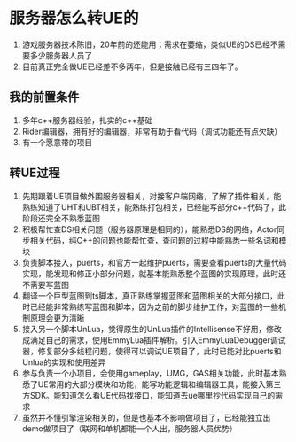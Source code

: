 # 服务器怎么转UE的

1) 游戏服务器技术陈旧，20年前的还能用；需求在萎缩，类似UE的DS已经不需要多少服务器人员了
2) 目前真正完全做UE已经差不多两年，但是接触已经有三四年了。
 
## 我的前置条件
1. 多年c++服务器经验，扎实的c++基础
2. Rider编辑器，拥有好的编辑器，非常有助于看代码（调试功能还有点欠缺）
3. 有一个愿意带的项目

## 转UE过程
1. 先期跟着UE项目做外围服务器相关，对接客户端网络，了解了插件相关，能熟练知道了UHT和UBT相关，能熟练打包相关，已经能写部分c++代码了，此阶段还完全不熟悉蓝图
2. 积极帮忙查DS相关问题（服务器原理是相同的），能熟悉DS的网络，Actor同步相关代码，纯C++的问题也能帮忙查，查问题的过程中能熟悉一些名词和模块
3. 负责脚本接入，puerts，和官方一起维护puerts，需要查看puerts的大量代码实现，能发现和修正小部分问题，就基本能熟悉整个蓝图的实现原理，此时还不需要写蓝图
4. 翻译一个巨型蓝图到ts脚本，真正熟练掌握蓝图和蓝图相关的大部分接口，此时已经能非常熟练写蓝图和脚本，因为之前的脚步维护工作，对蓝图的一些机制原理会更为清晰
5. 接入另一个脚本UnLua，觉得原生的UnLua插件的Intellisense不好用，修改成满足自己的需求，使用EmmyLua插件解析。引入EmmyLuaDebugger调试器，修复部分多线程问题，使得可以调试UE项目了，此时已能对比puerts和Unlua的实现和使用差异
6. 参与负责一个小项目，会使用gameplay，UMG，GAS相关功能，此时基本熟悉了UE常用的大部分模块和功能，能写功能逻辑和编辑器工具，能接入第三方SDK。能知道怎么看UE代码找接口，能知道去ue哪里抄代码实现自己的需求
8. 虽然并不懂引擎渲染相关的，但是也基本不影响做项目了，已经能独立出demo做项目了（联网和单机都能一个人出，服务器人员优势）
